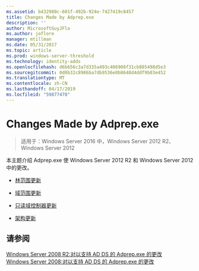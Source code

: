 ```yaml
---
ms.assetid: b432980c-601f-492b-924e-7427419c8457
title: Changes Made by Adprep.exe
description: ''
author: MicrosoftGuyJFlo
ms.author: joflore
manager: mtillman
ms.date: 05/31/2017
ms.topic: article
ms.prod: windows-server-threshold
ms.technology: identity-adds
ms.openlocfilehash: d6b656c3a7d335a493c406908f31cb885498d5e3
ms.sourcegitcommit: 0d0b32c8986ba7db9536e0b8648d4ddf9b03e452
ms.translationtype: MT
ms.contentlocale: zh-CN
ms.lasthandoff: 04/17/2019
ms.locfileid: "59877478"
---
```

# <a name="changes-made-by-adprepexe"></a>Changes Made by Adprep.exe

>适用于：Windows Server 2016 中，Windows Server 2012 R2、 Windows Server 2012

本主题介绍 Adprep.exe 使 Windows Server 2012 R2 和 Windows Server 2012 中的更改。  
  
-   [林范围更新](../../../ad-ds/deploy/RODC/Forest-Wide-Updates.md)  
  
-   [域范围更新](../../../ad-ds/deploy/Domain-Wide-Updates.md)  
  
-   [只读域控制器更新](../../../ad-ds/deploy/RODC/Read-Only-Domain-Controller-Updates.md)  
  
-   [架构更新](../../../ad-ds/deploy/Schema-Updates.md)  
  
## <a name="see-also"></a>请参阅  
[Windows Server 2008 R2:对以支持 AD DS 的 Adprep.exe 的更改](https://technet.microsoft.com/library/dd378876.aspx)  
[Windows Server 2008:对以支持 AD DS 的 Adprep.exe 的更改](https://technet.microsoft.com/library/cc770703.aspx)  
  


